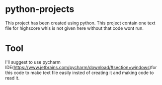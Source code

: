 # python-projects
  
  This project has been created using python.
  This project contain one text file for highscore whis is not given here without that code wont run.

# Tool
  
  I'll suggest to use pycharm IDE(https://www.jetbrains.com/pycharm/download/#section=windows)for this code to make text file easily insted of creating it and making code to read it.
